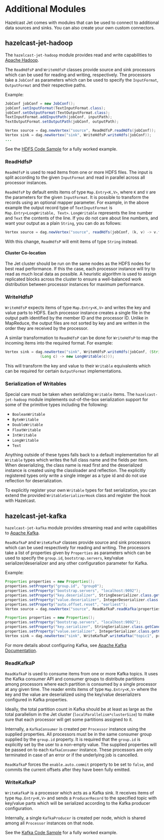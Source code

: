 # Additional Modules

Hazelcast Jet comes with modules that can be used to connect to additional data sources and sinks. You can also create your own custom connectors.


## hazelcast-jet-hadoop

The `hazelcast-jet-hadoop` module provides read and write capabilities to
[Apache Hadoop](http://hadoop.apache.org/).

 The `ReadHdfsP` and `WriteHdfsP` classes provide source and sink processors
 which can be used for reading and writing, respectively. The processors
 take a `JobConf` as parameters which can be used to specify the
 `InputFormat`, `OutputFormat` and their respective paths.

Example:

```java
JobConf jobConf = new JobConf();
jobConf.setInputFormat(TextInputFormat.class);
jobConf.setOutputFormat(TextOutputFormat.class);
TextInputFormat.addInputPath(jobConf, inputPath);
TextOutputFormat.setOutputPath(jobConf, outputPath);

Vertex source = dag.newVertex("source", ReadHdfsP.readHdfs(jobConf));
Vertex sink = dag.newVertex("sink", WriteHdfsP.writeHdfs(jobConf));
...
```
See the [HDFS Code Sample](https://github.com/hazelcast/hazelcast-jet-code-samples/tree/master/hadoop) for a fully worked example.

### ReadHdfsP

`ReadHdfsP` is used to read items from one or more HDFS files. The input
is split according to the given `InputFormat` and read in parallel
across all processor instances.

`ReadHdfsP` by default emits items of type `Map.Entry<K,V>`, where `K`
and `V` are the parameters for the given `InputFormat`. It is possible
to transform the records using an optional mapper parameter. For
example, in the above example the output record type of `TextInputFormat`
is  `Map.Entry<LongWritable, Text>`. `LongWritable` represents the line
number and `Text` the contents of the line. If you do not care about
line numbers, and want your output as a plain `String`, you can do as
follows:

```java
Vertex source = dag.newVertex("source", readHdfs(jobConf, (k, v) -> v.toString()));
```

With this change, `ReadHdfsP` will emit items of type `String` instead.

#### Cluster Co-location

The Jet cluster should be run on the same nodes as the HDFS nodes for best
read performance. If this the case, each processor instance will
try to read as much local data as possible. A heuristic algorithm is used
to assign replicated blocks across the cluster to ensure a
well-balanced work distribution between processor instances for maximum performance.

### WriteHdfsP

`WriteHdfsP` expects items of type `Map.Entry<K,V>` and writes the key
and value parts to HDFS. Each processor instance creates a single file
in the output path identified by the member ID and the processor ID.
Unlike in MapReduce, the output files are not sorted by key and are
written in the order they are received by the processor.

A similar transformation to `ReadHdfsP` can be
done for `WriteHdfsP` to map the incoming items into the required
format. For example:

```java
Vertex sink = dag.newVertex("sink", WriteHdfsP.writeHdfs(jobConf, (String k) -> new Text(k),
                (Long c) -> new LongWritable(c)));
```

This will transform the key and value to their `Writable` equivalents
which can be required for certain `OutputFormat` implementations.

### Serialization of Writables

Special care must be taken when serializing `Writable` items. The
`hazelcast-jet-hadoop` module implements out-of-the-box serialization support
for some of the primitive types including the following:

* `BooleanWritable`
* `ByteWritable`
* `DoubleWritable`
* `FloatWritable`
* `IntWritable`
* `LongWritable`
* `Text`

Anything outside of these types falls back to a default implementation for
all `Writable` types which writes the full class name and the
fields per item. When deserializing, the class name is read first
and the deserialized instance is created using the classloader and reflection.
The explicitly registered types only write a single integer as a type id
and do not use reflection for deserialization.

To explicitly register your own `Writable` types for fast serialization,
you can extend the provided `WritableSerializerHook` class and register
the hook with Hazelcast.

## hazelcast-jet-kafka

`hazelcast-jet-kafka` module provides streaming read and write
capabilities to [Apache Kafka](https://kafka.apache.org/).

`ReadKafkaP` and `WriteKafkaP` classes provide source and sink
processors which can be used respectively for reading and writing. The
processors take a list of properties given by `Properties` as parameters
which can be used to specify the `group.id`, `bootstrap.servers`,
key/value serializer/deserializer and any other configuration parameter
for Kafka.

Example:

```java
Properties properties = new Properties();
properties.setProperty("group.id", "group0");
properties.setProperty("bootstrap.servers", "localhost:9092");
properties.setProperty("key.deserializer", StringDeserializer.class.getCanonicalName());
properties.setProperty("value.deserializer", IntegerDeserializer.class.getCanonicalName());
properties.setProperty("auto.offset.reset", "earliest");
Vertex source = dag.newVertex("source", ReadKafkaP.readKafka(properties, "topic1", "topic2"));

Properties properties = new Properties();
properties.setProperty("bootstrap.servers", "localhost:9092");
properties.setProperty("key.serializer", StringSerializer.class.getCanonicalName());
properties.setProperty("value.serializer", IntegerSerializer.class.getCanonicalName());
Vertex sink = dag.newVertex("sink", WriteKafkaP.writeKafka("topic1", properties));
```

For more details about configuring Kafka, see [Apache Kafka Documentation](https://kafka.apache.org/documentation/).

### ReadKafkaP

`ReadKafkaP` is used to consume items from one or more Kafka topics. It
uses the Kafka consumer API and consumer groups to distribute partitions
among processors where each partition is consumed by a single processor
at any given time. The reader emits items of type `Map.Entry<K,V>` where
the key and the value are deserialized using the key/value deserializers
configured in Kafka properties.

Ideally, the total partition count in Kafka should be at least as large
as the total parallelism in the Jet cluster
(`localParallelism*clusterSize`) to make sure that each processor will
get some partitions assigned to it.

Internally, a `KafkaConsumer` is created per `Processor` instance using
the supplied properties. All processors must be in the same consumer
group supplied by the `group.id` property. It is required that the
`group.id` is explicitly set by the user to a non-empty value. The
supplied properties will be passed on to each `KafkaConsumer` instance.
These processors are only terminated in case of an error or if the
underlying job is cancelled.

`ReadKafkaP` forces the `enable.auto.commit` property to be set to
`false`, and commits the current offsets after they have been fully
emitted.

### WriteKafkaP

`WriteKafkaP` is a processor which acts as a Kafka sink.  It receives
items of type `Map.Entry<K,V>` and sends a `ProducerRecord` to the
specified topic with key/value parts which will be serialized according
to the Kafka producer configuration.

Internally, a single `KafkaProducer` is created per node, which is
shared among all `Processor` instances on that node.


See the [Kafka Code Sample](https://github.com/hazelcast/hazelcast-jet-code-samples/tree/master/kafka) for a fully worked example.
